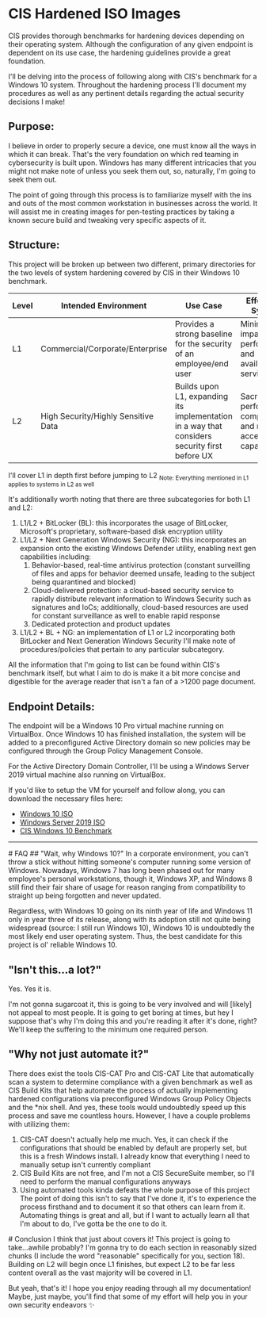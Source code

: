 # CIS Hardened ISO Images
CIS provides thorough benchmarks for hardening devices depending on their operating system. Although the configuration of any given endpoint is dependent on its use case, the hardening guidelines provide a great foundation.

I'll be delving into the process of following along with CIS's benchmark for a Windows 10 system. Throughout the hardening process I'll document my procedures as well as any pertinent details regarding the actual security decisions I make!
## Purpose:
I believe in order to properly secure a device, one must know all the ways in which it can break. That's the very foundation on which red teaming in cybersecurity is built upon. Windows has many different intricacies that you might not make note of unless you seek them out, so, naturally, I'm going to seek them out.

The point of going through this process is to familiarize myself with the ins and outs of the most common workstation in businesses across the world. It will assist me in creating images for pen-testing practices by taking a known secure build and tweaking very specific aspects of it.

## Structure:
This project will be broken up between two different, primary directories for the two levels of system hardening covered by CIS in their Windows 10 benchmark. 

| Level | Intended Environment | Use Case | Effects on System |
| ---- | ---- | ---- | ---- |
| L1 | Commercial/Corporate/Enterprise | Provides a strong baseline for the security of an employee/end user | Minimal impact on performance and availability of services |
| L2 | High Security/Highly Sensitive Data | Builds upon L1, expanding its implementation in a way that considers security first before UX | Sacrificed performance, compatibility, and remote access capabilities |
I'll cover L1 in depth first before jumping to L2 <sub>Note: Everything mentioned in L1 applies to systems in L2 as well</sub>

It's additionally worth noting that there are three subcategories for both L1 and L2:
1. L1/L2 + BitLocker (BL): this incorporates the usage of BitLocker, Microsoft's proprietary, software-based disk encryption utility
2. L1/L2 + Next Generation Windows Security (NG): this incorporates an expansion onto the existing Windows Defender utility, enabling next gen capabilities including:
	1. Behavior-based, real-time antivirus protection (constant surveilling of files and apps for behavior deemed unsafe, leading to the subject being quarantined and blocked)
	2. Cloud-delivered protection: a cloud-based security service to rapidly distribute relevant information to Windows Security such as signatures and IoCs; additionally, cloud-based resources are used for constant surveillance as well to enable rapid response
	3. Dedicated protection and product updates
3. L1/L2 + BL + NG: an implementation of L1 or L2 incorporating both BitLocker and Next Generation Windows Security
I'll make note of procedures/policies that pertain to any particular subcategory.

All the information that I'm going to list can be found within CIS's benchmark itself, but what I aim to do is make it a bit more concise and digestible for the average reader that isn't a fan of a >1200 page document.

## Endpoint Details:
The endpoint will be a Windows 10 Pro virtual machine running on VirtualBox. Once Windows 10 has finished installation, the system will be added to a preconfigured Active Directory domain so new policies may be configured through the Group Policy Management Console.

For the Active Directory Domain Controller, I'll be using a Windows Server 2019 virtual machine also running on VirtualBox.

If you'd like to setup the VM for yourself and follow along, you can download the necessary files here:
- [Windows 10 ISO](https://www.microsoft.com/en-us/software-download/windows10)
- [Windows Server 2019 ISO](https://www.microsoft.com/en-us/evalcenter/download-windows-server-2019)
- [CIS Windows 10 Benchmark](https://www.cisecurity.org/benchmark/microsoft_windows_desktop)
<hr />
# FAQ
## "Wait, why Windows 10?"
In a corporate environment, you can't throw a stick without hitting someone's computer running some version of Windows. Nowadays, Windows 7 has long been phased out for many employee's personal workstations, though it, Windows XP, and Windows 8 still find their fair share of usage for reason ranging from compatibility to straight up being forgotten and never updated. 

Regardless, with Windows 10 going on its ninth year of life and Windows 11 only in year three of its release, along with its adoption still not quite being widespread (source: I still run Windows 10), Windows 10 is undoubtedly the most likely end user operating system. Thus, the best candidate for this project is ol' reliable Windows 10.

## "Isn't this...a lot?"
Yes. Yes it is.

I'm not gonna sugarcoat it, this is going to be very involved and will \[likely] not appeal to most people. It is going to get boring at times, but hey I suppose that's why I'm doing this and you're reading it after it's done, right? We'll keep the suffering to the minimum one required person.

## "Why not just automate it?"
There does exist the tools CIS-CAT Pro and CIS-CAT Lite that automatically scan a system to determine compliance with a given benchmark as well as CIS Build Kits that help automate the process of actually implementing hardened configurations via preconfigured Windows Group Policy Objects and the \*nix shell. And yes, these tools would undoubtedly speed up this process and save me countless hours. However, I have a couple problems with utilizing them:
1. CIS-CAT doesn't actually help me much. Yes, it can check if the configurations that should be enabled by default are properly set, but this is a fresh Windows install. I already know that everything I need to manually setup isn't currently compliant
2. CIS Build Kits are not free, and I'm not a CIS SecureSuite member, so I'll need to perform the manual configurations anyways
3.  Using automated tools kinda defeats the whole purpose of this project
The point of doing this isn't to say that I've done it, it's to experience the process firsthand and to document it so that others can learn from it. Automating things is great and all, but if I want to actually learn all that I'm about to do, I've gotta be the one to do it.
</hr>
# Conclusion
I think that just about covers it! This project is going to take...awhile probably? I'm gonna try to do each section in reasonably sized chunks (I include the word "reasonable" specifically for you, section 18). Building on L2 will begin once L1 finishes, but expect L2 to be far less content overall as the vast majority will be covered in L1.

But yeah, that's it! I hope you enjoy reading through all my documentation! Maybe, just maybe, you'll find that some of my effort will help you in your own security endeavors ✨